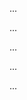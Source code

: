 <panel type="info" header=":trophy: Can explain some popular SDLC process models :star::star::star:" expandable no-close>

<panel type="info" header=":trophy: Can explain scrum :star::star::star:" expandable>
  <include src="../../book/processModels/exampleProcessModels/scrum/full.md" />
  <panel header=":dart: Evidence" expanded>

...

  </panel>
</panel>

<panel type="success" header=":trophy: Can explain XP :star::star::star::star:" expandable>
  <include src="../../book/processModels/exampleProcessModels/xp/full.md" />
  <panel header=":dart: Evidence" expanded>

...

  </panel>
</panel>

<panel type="success" header=":trophy: Can explain unified process :star::star::star::star:" expandable>
  <include src="../../book/processModels/exampleProcessModels/unifiedProcess/full.md" />
  <panel header=":dart: Evidence" expanded>

...

  </panel>
</panel>

<panel type="success" header=":trophy: Can explain CMMI :star::star::star::star:" expandable>
  <include src="../../book/processModels/more/cmmi/full.md" />
  <panel header=":dart: Evidence" expanded>

...

  </panel>
</panel>

<panel type="info" header=":trophy: Can explain process models at a higher level :star::star::star:" expandable>
  <include src="../../book/processModels/summary/recap/full.md" />
  <panel header=":dart: Evidence" expanded>

...

  </panel>
</panel>

</panel>
